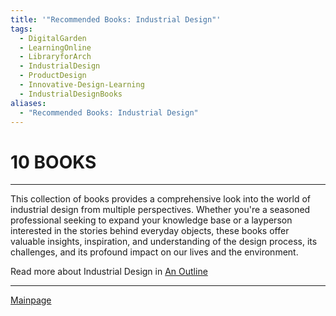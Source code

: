 ```yaml
---
title: '"Recommended Books: Industrial Design"'
tags:
  - DigitalGarden
  - LearningOnline
  - LibraryforArch
  - IndustrialDesign
  - ProductDesign
  - Innovative-Design-Learning
  - IndustrialDesignBooks
aliases:
  - "Recommended Books: Industrial Design"
---
```

# 10 BOOKS
---
This collection of books provides a comprehensive look into the world of industrial design from multiple perspectives. Whether you're a seasoned professional seeking to expand your knowledge base or a layperson interested in the stories behind everyday objects, these books offer valuable insights, inspiration, and understanding of the design process, its challenges, and its profound impact on our lives and the environment.

Read more about Industrial Design in [An Outline](obsidian://open?vault=MyVault&file=content_en%2FIndustrial%20Design%2FAn%20Outline)


---
[Mainpage](Intro)